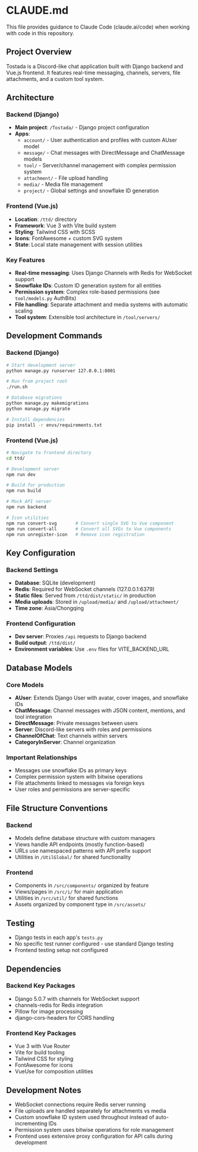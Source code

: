 # CLAUDE.md

This file provides guidance to Claude Code (claude.ai/code) when working with code in this repository.

## Project Overview

Tostada is a Discord-like chat application built with Django backend and Vue.js frontend. It features real-time messaging, channels, servers, file attachments, and a custom tool system.

## Architecture

### Backend (Django)
- **Main project**: `/Tostada/` - Django project configuration
- **Apps**:
  - `account/` - User authentication and profiles with custom AUser model
  - `message/` - Chat messages with DirectMessage and ChatMessage models
  - `tool/` - Server/channel management with complex permission system
  - `attachment/` - File upload handling
  - `media/` - Media file management
  - `project/` - Global settings and snowflake ID generation

### Frontend (Vue.js)
- **Location**: `/ttd/` directory
- **Framework**: Vue 3 with Vite build system
- **Styling**: Tailwind CSS with SCSS
- **Icons**: FontAwesome + custom SVG system
- **State**: Local state management with session utilities

### Key Features
- **Real-time messaging**: Uses Django Channels with Redis for WebSocket support
- **Snowflake IDs**: Custom ID generation system for all entities
- **Permission system**: Complex role-based permissions (see `tool/models.py` AuthBits)
- **File handling**: Separate attachment and media systems with automatic scaling
- **Tool system**: Extensible tool architecture in `/tool/servers/`

## Development Commands

### Backend (Django)
```bash
# Start development server
python manage.py runserver 127.0.0.1:8001

# Run from project root
./run.sh

# Database migrations
python manage.py makemigrations
python manage.py migrate

# Install dependencies
pip install -r envs/requirements.txt
```

### Frontend (Vue.js)
```bash
# Navigate to frontend directory
cd ttd/

# Development server
npm run dev

# Build for production
npm run build

# Mock API server
npm run backend

# Icon utilities
npm run convert-svg       # Convert single SVG to Vue component
npm run convert-all       # Convert all SVGs to Vue components
npm run unregister-icon   # Remove icon registration
```

## Key Configuration

### Backend Settings
- **Database**: SQLite (development)
- **Redis**: Required for WebSocket channels (127.0.0.1:6379)
- **Static files**: Served from `/ttd/dist/static/` in production
- **Media uploads**: Stored in `/upload/media/` and `/upload/attachment/`
- **Time zone**: Asia/Chongqing

### Frontend Configuration
- **Dev server**: Proxies `/api` requests to Django backend
- **Build output**: `/ttd/dist/`
- **Environment variables**: Use `.env` files for VITE_BACKEND_URL

## Database Models

### Core Models
- **AUser**: Extends Django User with avatar, cover images, and snowflake IDs
- **ChatMessage**: Channel messages with JSON content, mentions, and tool integration
- **DirectMessage**: Private messages between users
- **Server**: Discord-like servers with roles and permissions
- **ChannelOfChat**: Text channels within servers
- **CategoryInServer**: Channel organization

### Important Relationships
- Messages use snowflake IDs as primary keys
- Complex permission system with bitwise operations
- File attachments linked to messages via foreign keys
- User roles and permissions are server-specific

## File Structure Conventions

### Backend
- Models define database structure with custom managers
- Views handle API endpoints (mostly function-based)
- URLs use namespaced patterns with API prefix support
- Utilities in `/UtilGlobal/` for shared functionality

### Frontend
- Components in `/src/components/` organized by feature
- Views/pages in `/src/i/` for main application
- Utilities in `/src/util/` for shared functions
- Assets organized by component type in `/src/assets/`

## Testing

- Django tests in each app's `tests.py`
- No specific test runner configured - use standard Django testing
- Frontend testing setup not configured

## Dependencies

### Backend Key Packages
- Django 5.0.7 with channels for WebSocket support
- channels-redis for Redis integration
- Pillow for image processing
- django-cors-headers for CORS handling

### Frontend Key Packages
- Vue 3 with Vue Router
- Vite for build tooling
- Tailwind CSS for styling
- FontAwesome for icons
- VueUse for composition utilities

## Development Notes

- WebSocket connections require Redis server running
- File uploads are handled separately for attachments vs media
- Custom snowflake ID system used throughout instead of auto-incrementing IDs
- Permission system uses bitwise operations for role management
- Frontend uses extensive proxy configuration for API calls during development
